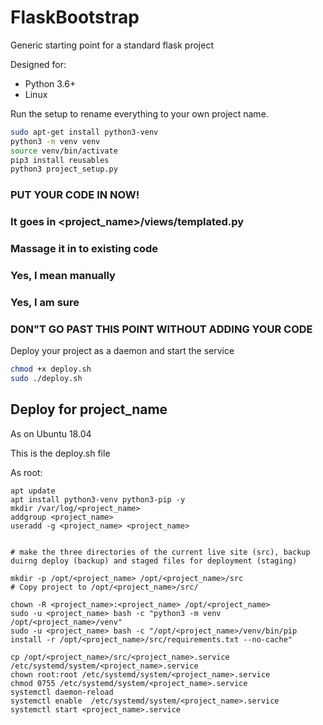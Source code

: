 # FlaskBootstrap
Generic starting point for a standard flask project

Designed for:

* Python 3.6+ 
* Linux

Run the setup to rename everything to your own project name.

```bash
sudo apt-get install python3-venv
python3 -m venv venv
source venv/bin/activate
pip3 install reusables
python3 project_setup.py
```

### PUT YOUR CODE IN NOW!
### It goes in <project_name>/views/templated.py
### Massage it in to existing code
### Yes, I mean manually
### Yes, I am sure
### DON"T GO PAST THIS POINT WITHOUT ADDING YOUR CODE

Deploy your project as a daemon and start the service

```bash
chmod +x deploy.sh
sudo ./deploy.sh
```

## Deploy for project_name

As on Ubuntu 18.04

This is the deploy.sh file

As root:
```
apt update
apt install python3-venv python3-pip -y
mkdir /var/log/<project_name>
addgroup <project_name>
useradd -g <project_name> <project_name>


# make the three directories of the current live site (src), backup duirng deploy (backup) and staged files for deployment (staging)

mkdir -p /opt/<project_name> /opt/<project_name>/src 
# Copy project to /opt/<project_name>/src/

chown -R <project_name>:<project_name> /opt/<project_name>
sudo -u <project_name> bash -c "python3 -m venv /opt/<project_name>/venv"
sudo -u <project_name> bash -c "/opt/<project_name>/venv/bin/pip install -r /opt/<project_name>/src/requirements.txt --no-cache"

cp /opt/<project_name>/src/<project_name>.service /etc/systemd/system/<project_name>.service
chown root:root /etc/systemd/system/<project_name>.service
chmod 0755 /etc/systemd/system/<project_name>.service
systemctl daemon-reload
systemctl enable  /etc/systemd/system/<project_name>.service
systemctl start <project_name>.service

```

